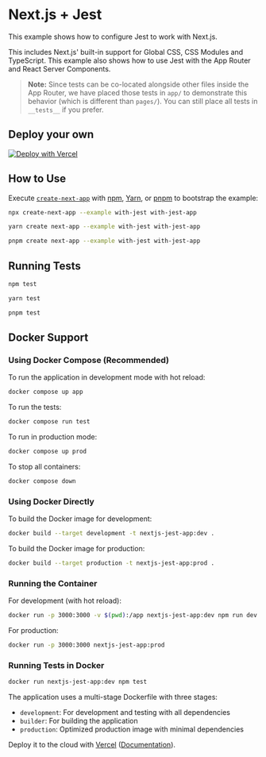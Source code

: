 # Next.js + Jest

This example shows how to configure Jest to work with Next.js.

This includes Next.js' built-in support for Global CSS, CSS Modules and TypeScript. This example also shows how to use Jest with the App Router and React Server Components.

> **Note:** Since tests can be co-located alongside other files inside the App Router, we have placed those tests in `app/` to demonstrate this behavior (which is different than `pages/`). You can still place all tests in `__tests__` if you prefer.

## Deploy your own

[![Deploy with Vercel](https://vercel.com/button)](https://vercel.com/new/clone?repository-url=https://github.com/vercel/next.js/tree/canary/examples/with-jest&project-name=with-jest&repository-name=with-jest)

## How to Use

Execute [`create-next-app`](https://github.com/vercel/next.js/tree/canary/packages/create-next-app) with [npm](https://docs.npmjs.com/cli/init), [Yarn](https://yarnpkg.com/lang/en/docs/cli/create/), or [pnpm](https://pnpm.io) to bootstrap the example:

```bash
npx create-next-app --example with-jest with-jest-app
```

```bash
yarn create next-app --example with-jest with-jest-app
```

```bash
pnpm create next-app --example with-jest with-jest-app
```

## Running Tests

```bash
npm test
```

```bash
yarn test
```

```bash
pnpm test
```

## Docker Support

### Using Docker Compose (Recommended)

To run the application in development mode with hot reload:

```bash
docker compose up app
```

To run the tests:

```bash
docker compose run test
```

To run in production mode:

```bash
docker compose up prod
```

To stop all containers:

```bash
docker compose down
```

### Using Docker Directly

To build the Docker image for development:

```bash
docker build --target development -t nextjs-jest-app:dev .
```

To build the Docker image for production:

```bash
docker build --target production -t nextjs-jest-app:prod .
```

### Running the Container

For development (with hot reload):

```bash
docker run -p 3000:3000 -v $(pwd):/app nextjs-jest-app:dev npm run dev
```

For production:

```bash
docker run -p 3000:3000 nextjs-jest-app:prod
```

### Running Tests in Docker

```bash
docker run nextjs-jest-app:dev npm test
```

The application uses a multi-stage Dockerfile with three stages:

- `development`: For development and testing with all dependencies
- `builder`: For building the application
- `production`: Optimized production image with minimal dependencies

Deploy it to the cloud with [Vercel](https://vercel.com/new?utm_source=github&utm_medium=readme&utm_campaign=next-example) ([Documentation](https://nextjs.org/docs/deployment)).
